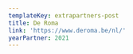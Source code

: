 ```yaml
---
templateKey: extrapartners-post
title: De Roma
link: 'https://www.deroma.be/nl/'
yearPartner: 2021
---
```

